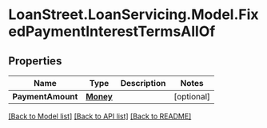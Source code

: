 # LoanStreet.LoanServicing.Model.FixedPaymentInterestTermsAllOf
## Properties

Name | Type | Description | Notes
------------ | ------------- | ------------- | -------------
**PaymentAmount** | [**Money**](Money.md) |  | [optional] 

[[Back to Model list]](../README.md#documentation-for-models) [[Back to API list]](../README.md#documentation-for-api-endpoints) [[Back to README]](../README.md)

